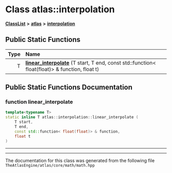 

# Class atlas::interpolation



[**ClassList**](annotated.md) **>** [**atlas**](namespaceatlas.md) **>** [**interpolation**](classatlas_1_1interpolation.md)












































## Public Static Functions

| Type | Name |
| ---: | :--- |
|  T | [**linear\_interpolate**](#function-linear_interpolate) (T start, T end, const std::function&lt; float(float)&gt; & function, float t) <br> |


























## Public Static Functions Documentation




### function linear\_interpolate 

```C++
template<typename T>
static inline T atlas::interpolation::linear_interpolate (
    T start,
    T end,
    const std::function< float(float)> & function,
    float t
) 
```




<hr>

------------------------------
The documentation for this class was generated from the following file `TheAtlasEngine/atlas/core/math/math.hpp`

